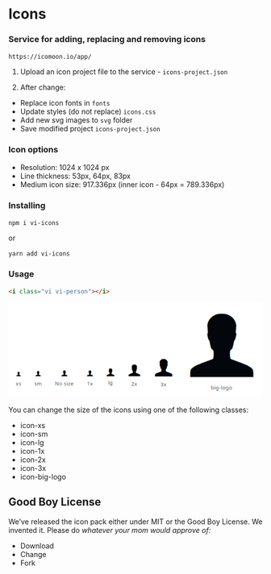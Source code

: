 # Icons

### Service for adding, replacing and removing icons

```text
https://icomoon.io/app/
```

1. Upload an icon project file to the service - `icons-project.json`

2. After change:
* Replace icon fonts in `fonts`
* Update styles (do not replace) `icons.css`
* Add new svg images to `svg` folder
* Save modified project `icons-project.json`

### Icon options

* Resolution: 1024 x 1024 px
* Line thickness: 53px, 64px, 83px
* Medium icon size: 917.336px (inner icon - 64px = 789.336px)

### Installing

```shell
npm i vi-icons
```

or

```shell
yarn add vi-icons
```

### Usage

```html
<i class="vi vi-person"></i>
```

![](./sizes.png)

You can change the size of the icons using one of the following classes:

* icon-xs
* icon-sm
* icon-lg
* icon-1x
* icon-2x
* icon-3x
* icon-big-logo

## Good Boy License

We’ve released the icon pack either under MIT or the Good Boy License. We invented it. Please do _whatever your mom would approve of:_

* Download
* Change
* Fork
